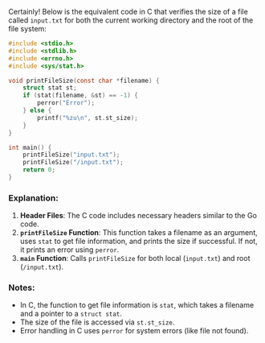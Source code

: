  Certainly! Below is the equivalent code in C that verifies the size of a file called `input.txt` for both the current working directory and the root of the file system:

```c
#include <stdio.h>
#include <stdlib.h>
#include <errno.h>
#include <sys/stat.h>

void printFileSize(const char *filename) {
    struct stat st;
    if (stat(filename, &st) == -1) {
        perror("Error");
    } else {
        printf("%zu\n", st.st_size);
    }
}

int main() {
    printFileSize("input.txt");
    printFileSize("/input.txt");
    return 0;
}
```

### Explanation:
1. **Header Files**: The C code includes necessary headers similar to the Go code.
2. **`printFileSize` Function**: This function takes a filename as an argument, uses `stat` to get file information, and prints the size if successful. If not, it prints an error using `perror`.
3. **`main` Function**: Calls `printFileSize` for both local (`input.txt`) and root (`/input.txt`).

### Notes:
- In C, the function to get file information is `stat`, which takes a filename and a pointer to a `struct stat`.
- The size of the file is accessed via `st.st_size`.
- Error handling in C uses `perror` for system errors (like file not found).
